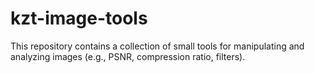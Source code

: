# kzt-image-tools

This repository contains a collection of small tools for manipulating
and analyzing images (e.g., PSNR, compression ratio, filters).

